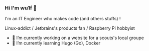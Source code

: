 ### Hi I'm wu1f 👋

<!--
**wu1f72514/wu1f72514** is a ✨ _special_ ✨ repository because its `README.md` (this file) appears on your GitHub profile.

Here are some ideas to get you started:

- 🔭 I’m currently working on ...
- 🌱 I’m currently learning ...
- 👯 I’m looking to collaborate on ...
- 🤔 I’m looking for help with ...
- 💬 Ask me about ...
- 📫 How to reach me: ...
- 😄 Pronouns: ...
- ⚡ Fun fact: ...
-->

I'm an IT Engineer who makes code (and others stuffs) !

Linux-addict / Jetbrains's products fan / Raspberry Pi hobbyist 

- 🔭 I’m currently working on a website for a scouts's local groupe 
- 🌱 I’m currently learning Hugo (Go), Docker
